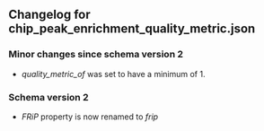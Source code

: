 ## Changelog for chip_peak_enrichment_quality_metric.json

### Minor changes since schema version 2

* *quality_metric_of* was set to have a minimum of 1.

### Schema version 2

* *FRiP* property is now renamed to *frip*
